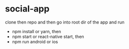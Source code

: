 # social-app

clone then repo and then go into root dir of the app and run
* npm install or yarn, then
* npm start or react-native start, then
* npm run android or ios
